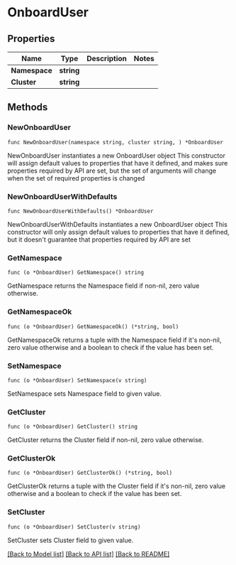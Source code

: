 # OnboardUser

## Properties

Name | Type | Description | Notes
------------ | ------------- | ------------- | -------------
**Namespace** | **string** |  | 
**Cluster** | **string** |  | 

## Methods

### NewOnboardUser

`func NewOnboardUser(namespace string, cluster string, ) *OnboardUser`

NewOnboardUser instantiates a new OnboardUser object
This constructor will assign default values to properties that have it defined,
and makes sure properties required by API are set, but the set of arguments
will change when the set of required properties is changed

### NewOnboardUserWithDefaults

`func NewOnboardUserWithDefaults() *OnboardUser`

NewOnboardUserWithDefaults instantiates a new OnboardUser object
This constructor will only assign default values to properties that have it defined,
but it doesn't guarantee that properties required by API are set

### GetNamespace

`func (o *OnboardUser) GetNamespace() string`

GetNamespace returns the Namespace field if non-nil, zero value otherwise.

### GetNamespaceOk

`func (o *OnboardUser) GetNamespaceOk() (*string, bool)`

GetNamespaceOk returns a tuple with the Namespace field if it's non-nil, zero value otherwise
and a boolean to check if the value has been set.

### SetNamespace

`func (o *OnboardUser) SetNamespace(v string)`

SetNamespace sets Namespace field to given value.


### GetCluster

`func (o *OnboardUser) GetCluster() string`

GetCluster returns the Cluster field if non-nil, zero value otherwise.

### GetClusterOk

`func (o *OnboardUser) GetClusterOk() (*string, bool)`

GetClusterOk returns a tuple with the Cluster field if it's non-nil, zero value otherwise
and a boolean to check if the value has been set.

### SetCluster

`func (o *OnboardUser) SetCluster(v string)`

SetCluster sets Cluster field to given value.



[[Back to Model list]](../README.md#documentation-for-models) [[Back to API list]](../README.md#documentation-for-api-endpoints) [[Back to README]](../README.md)


